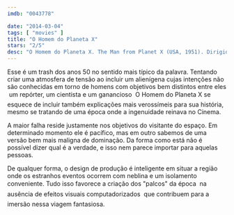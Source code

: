 ```yaml
---
imdb: "0043778"

date: "2014-03-04"
tags: [ "movies" ]
title: "O Homem do Planeta X"
stars: "2/5"
desc: "O Homem do Planeta X. The Man from Planet X (USA, 1951). Dirigido por Edgar G. Ulmer. Escrito por Aubrey Wisberg, Jack Pollexfen. Com Robert Clarke, Margaret Field, Raymond Bond, William Schallert, Roy Engel, David Ormont, Gilbert Fallman, Tom Daly, June Jeffery."
---
```

Esse é um trash dos anos 50 no sentido mais típico da palavra. Tentando criar uma atmosfera de tensão ao incluir um alienígena cujas intenções não são conhecidas em torno de homens com objetivos bem distintos entre eles  um repórter, um cientista e um ganancioso  O Homem do Planeta X se esquece de incluir também explicações mais verossímeis para sua história, mesmo se tratando de uma época onde a ingenuidade reinava no Cinema.

A maior falha reside justamente nos objetivos do visitante do espaço. Em determinado momento ele é pacífico, mas em outro sabemos de uma versão bem mais maligna de dominação. Da forma como está não é possível dizer qual é a verdade, e isso nem parece importar para aquelas pessoas.

De qualquer forma, o design de produção é inteligente em situar a região onde os estranhos eventos ocorrem com neblina e um isolamento conveniente. Tudo isso favorece a criação dos "palcos" da época  na ausência de efeitos visuais computadorizados  que contribuem para a imersão nessa viagem fantasiosa.
